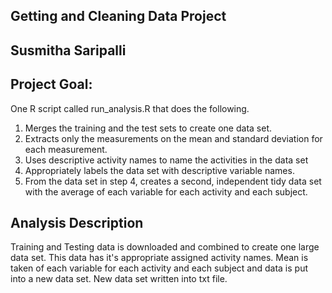 ## Getting and Cleaning Data Project
## Susmitha Saripalli

## Project Goal:
One R script called run_analysis.R that does the following.

1. Merges the training and the test sets to create one data set.
2. Extracts only the measurements on the mean and standard deviation for each measurement.
3. Uses descriptive activity names to name the activities in the data set
4. Appropriately labels the data set with descriptive variable names.
5. From the data set in step 4, creates a second, independent tidy data set with the average of each variable for each activity and each subject.

## Analysis Description
Training and Testing data is downloaded and combined to create one large data set.
This data has it's appropriate assigned activity names.
Mean is taken of each variable for each activity and each subject and data is put into a new data set.
New data set written into txt file.

